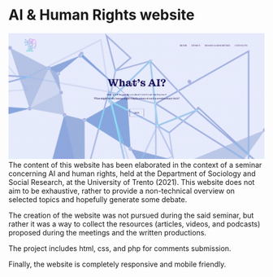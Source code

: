 # AI & Human Rights website
![alt text](https://github.com/luisalopresti/AI_ethics_website/blob/main/images/home.png?raw=true)
The content of this website has been elaborated in the context of a seminar concerning AI and human rights, held at the Department of Sociology and Social Research, at the University of Trento (2021).
This website does not aim to be exhaustive, rather to provide a non-technical overview on selected topics and hopefully generate some debate.

The creation of the website was not pursued during the said seminar, but rather it was a way to collect the resources (articles, videos, and podcasts) proposed during the meetings and the written productions.

The project includes html, css, and php for comments submission.

Finally, the website is completely responsive and mobile friendly.
